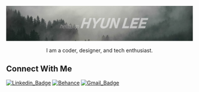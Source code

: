 ![Header_image](https://raw.githubusercontent.com/iswhars/iswhars/master/Assets/GitHub_Header.jpg)

<p align = "center">
  I am a coder, designer, and tech enthusiast.
</p>

## Connect With Me

[![Linkedin_Badge](https://img.shields.io/badge/HyunLee-blue?style=flat-square&logo=linkedin&labelColor=blue)](https://www.linkedin.com/in/hyunjoon-lee/)
[![Behance](https://img.shields.io/badge/DesignPortfolio-1769ff?style=for-the-badge&logo=behance&logoColor=white)](https://www.behance.net/hyunjoonlee)
[![Gmail_Badge](https://img.shields.io/badge/hyunleesp%40gmail.com-EA4335?style=flat-square&logo=gmail&logoColor=white)](mailto:hyunleesp@gmail.com)
